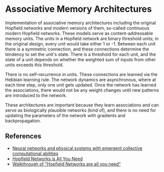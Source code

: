 # Associative Memory Architectures

Implementation of associative memory architectures including the original Hopfield networks and modern versions of them, so-called continuous modern Hopfield networks. These models serve as content-addressable memory units. The units in a Hopfield network are binary threshold units; in the original design, every unit would take either 1 or -1. Between each unit there is a symmetric connection, and these connections determine the tendency to set the unit's state. There is a threshold for each unit, and the state of a unit depends on whether the weighted sum of inputs from other units exceeds this threshold.

There is no self-recurrence in units. These connections are learned via the Hebbian learning rule. The network dynamics are asynchronous, where at each time step, only one unit gets updated. Once the network has learned the associations, there would not be any weight changes until new patterns are introduced to the network.

These architectures are important because they learn associations and can serve as biologically plausible networks (kind of), and there is no need for updating the parameters of the network with gradients and backpropagation.


## References

- [Neural networks and physical systems with emergent collective computational abilities](https://pmc.ncbi.nlm.nih.gov/articles/PMC346238/)
- [Hopfield Networks is All You Need](https://ml-jku.github.io/hopfield-layers/)
- [Walkthrough of "Hopfield Networks are all you need"](https://www.beren.io/2020-11-02-Walkthrough_Hopfield-Networks-Is-All-You-Need/)
